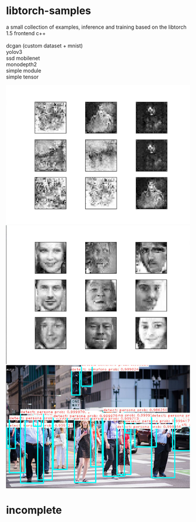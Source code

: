 # libtorch-samples

a small collection of examples, inference and training
based on the libtorch 1.5 frontend c++
<br>
<br>
dcgan (custom dataset + mnist)<br>
yolov3 <br>
ssd mobilenet <br>
monodepth2 <br>
simple module <br>
simple tensor <br>

![alt tag](https://github.com/kashimAstro/libtorch-samples/blob/master/screen/dcgan-art.png)
![alt tag](https://github.com/kashimAstro/libtorch-samples/blob/master/screen/dcgan-face.png)
![alt tag](https://github.com/kashimAstro/libtorch-samples/blob/master/screen/yolov3-torch.png)
<br>
# incomplete
